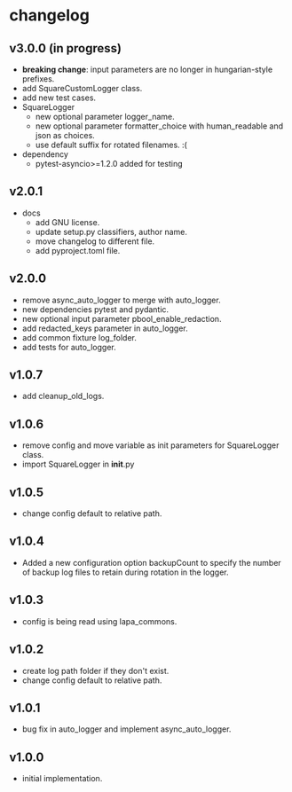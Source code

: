 # changelog

## v3.0.0 (in progress)

- **breaking change**: input parameters are no longer in hungarian-style prefixes.
- add SquareCustomLogger class.
- add new test cases.
- SquareLogger
    - new optional parameter logger_name.
    - new optional parameter formatter_choice with human_readable and json as choices.
    - use default suffix for rotated filenames. :(
- dependency
    - pytest-asyncio>=1.2.0 added for testing

## v2.0.1

- docs
    - add GNU license.
    - update setup.py classifiers, author name.
    - move changelog to different file.
    - add pyproject.toml file.

## v2.0.0

- remove async_auto_logger to merge with auto_logger.
- new dependencies pytest and pydantic.
- new optional input parameter pbool_enable_redaction.
- add redacted_keys parameter in auto_logger.
- add common fixture log_folder.
- add tests for auto_logger.

## v1.0.7

- add cleanup_old_logs.

## v1.0.6

- remove config and move variable as init parameters for SquareLogger class.
- import SquareLogger in __init__.py

## v1.0.5

- change config default to relative path.

## v1.0.4

- Added a new configuration option backupCount to specify the number of backup log files to retain during rotation in
  the logger.

## v1.0.3

- config is being read using lapa_commons.

## v1.0.2

- create log path folder if they don't exist.
- change config default to relative path.

## v1.0.1

- bug fix in auto_logger and implement async_auto_logger.

## v1.0.0

- initial implementation.